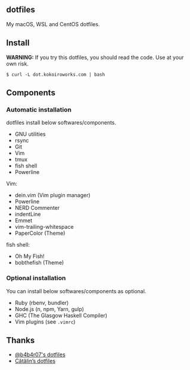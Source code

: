 dotfiles
----
My macOS, WSL and CentOS dotfiles.

## Install
**WARNING:** If you try this dotfiles, you should read the code. Use at your own risk.

```
$ curl -L dot.kokoiroworks.com | bash
```

## Components
### Automatic installation
dotfiles install below softwares/components.

* GNU utilities
* rsync
* Git
* Vim
* tmux
* fish shell
* Powerline

Vim:
* dein.vim (Vim plugin manager)
* Powerline 
* NERD Commenter
* indentLine 
* Emmet
* vim-trailing-whitespace
* PaperColor (Theme)

fish shell:
* Oh My Fish! 
* bobthefish (Theme)


### Optional installation
You can install below softwares/components as optional.

* Ruby (rbenv, bundler)
* Node.js (n, npm, Yarn, gulp)
* GHC (The Glasgow Haskell Compiler)
* Vim plugins (see `.vimrc`)


## Thanks

* [@b4b4r07's dotfiles](https://github.com/b4b4r07/dotfiles)
* [Cătălin’s dotfiles ](https://github.com/alrra/dotfiles)



